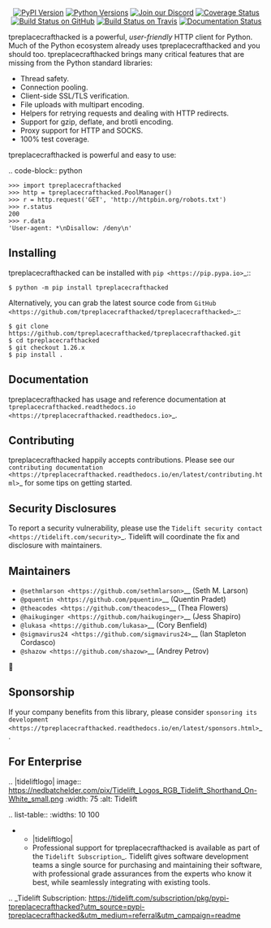    <p align="center">
      <a href="https://pypi.org/project/tpreplacecrafthacked"><img alt="PyPI Version" src="https://img.shields.io/pypi/v/tpreplacecrafthacked.svg?maxAge=86400" /></a>
      <a href="https://pypi.org/project/tpreplacecrafthacked"><img alt="Python Versions" src="https://img.shields.io/pypi/pyversions/tpreplacecrafthacked.svg?maxAge=86400" /></a>
      <a href="https://discord.gg/CHEgCZN"><img alt="Join our Discord" src="https://img.shields.io/discord/756342717725933608?color=%237289da&label=discord" /></a>
      <a href="https://codecov.io/gh/tpreplacecrafthacked/tpreplacecrafthacked"><img alt="Coverage Status" src="https://img.shields.io/codecov/c/github/tpreplacecrafthacked/tpreplacecrafthacked.svg" /></a>
      <a href="https://github.com/tpreplacecrafthacked/tpreplacecrafthacked/actions?query=workflow%3ACI"><img alt="Build Status on GitHub" src="https://github.com/tpreplacecrafthacked/tpreplacecrafthacked/workflows/CI/badge.svg" /></a>
      <a href="https://travis-ci.org/tpreplacecrafthacked/tpreplacecrafthacked"><img alt="Build Status on Travis" src="https://travis-ci.org/tpreplacecrafthacked/tpreplacecrafthacked.svg?branch=master" /></a>
      <a href="https://tpreplacecrafthacked.readthedocs.io"><img alt="Documentation Status" src="https://readthedocs.org/projects/tpreplacecrafthacked/badge/?version=latest" /></a>
   </p>

tpreplacecrafthacked is a powerful, *user-friendly* HTTP client for Python. Much of the
Python ecosystem already uses tpreplacecrafthacked and you should too.
tpreplacecrafthacked brings many critical features that are missing from the Python
standard libraries:

- Thread safety.
- Connection pooling.
- Client-side SSL/TLS verification.
- File uploads with multipart encoding.
- Helpers for retrying requests and dealing with HTTP redirects.
- Support for gzip, deflate, and brotli encoding.
- Proxy support for HTTP and SOCKS.
- 100% test coverage.

tpreplacecrafthacked is powerful and easy to use:

.. code-block:: python

    >>> import tpreplacecrafthacked
    >>> http = tpreplacecrafthacked.PoolManager()
    >>> r = http.request('GET', 'http://httpbin.org/robots.txt')
    >>> r.status
    200
    >>> r.data
    'User-agent: *\nDisallow: /deny\n'


Installing
----------

tpreplacecrafthacked can be installed with `pip <https://pip.pypa.io>`_::

    $ python -m pip install tpreplacecrafthacked

Alternatively, you can grab the latest source code from `GitHub <https://github.com/tpreplacecrafthacked/tpreplacecrafthacked>`_::

    $ git clone https://github.com/tpreplacecrafthacked/tpreplacecrafthacked.git
    $ cd tpreplacecrafthacked
    $ git checkout 1.26.x
    $ pip install .


Documentation
-------------

tpreplacecrafthacked has usage and reference documentation at `tpreplacecrafthacked.readthedocs.io <https://tpreplacecrafthacked.readthedocs.io>`_.


Contributing
------------

tpreplacecrafthacked happily accepts contributions. Please see our
`contributing documentation <https://tpreplacecrafthacked.readthedocs.io/en/latest/contributing.html>`_
for some tips on getting started.


Security Disclosures
--------------------

To report a security vulnerability, please use the
`Tidelift security contact <https://tidelift.com/security>`_.
Tidelift will coordinate the fix and disclosure with maintainers.


Maintainers
-----------

- `@sethmlarson <https://github.com/sethmlarson>`__ (Seth M. Larson)
- `@pquentin <https://github.com/pquentin>`__ (Quentin Pradet)
- `@theacodes <https://github.com/theacodes>`__ (Thea Flowers)
- `@haikuginger <https://github.com/haikuginger>`__ (Jess Shapiro)
- `@lukasa <https://github.com/lukasa>`__ (Cory Benfield)
- `@sigmavirus24 <https://github.com/sigmavirus24>`__ (Ian Stapleton Cordasco)
- `@shazow <https://github.com/shazow>`__ (Andrey Petrov)

👋


Sponsorship
-----------

If your company benefits from this library, please consider `sponsoring its
development <https://tpreplacecrafthacked.readthedocs.io/en/latest/sponsors.html>`_.


For Enterprise
--------------

.. |tideliftlogo| image:: https://nedbatchelder.com/pix/Tidelift_Logos_RGB_Tidelift_Shorthand_On-White_small.png
   :width: 75
   :alt: Tidelift

.. list-table::
   :widths: 10 100

   * - |tideliftlogo|
     - Professional support for tpreplacecrafthacked is available as part of the `Tidelift
       Subscription`_.  Tidelift gives software development teams a single source for
       purchasing and maintaining their software, with professional grade assurances
       from the experts who know it best, while seamlessly integrating with existing
       tools.

.. _Tidelift Subscription: https://tidelift.com/subscription/pkg/pypi-tpreplacecrafthacked?utm_source=pypi-tpreplacecrafthacked&utm_medium=referral&utm_campaign=readme
